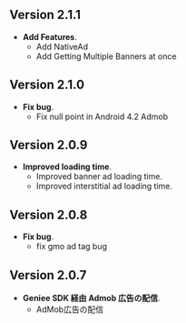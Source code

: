 ## Version 2.1.1

- **Add Features**.
    - Add NativeAd
    - Add Getting Multiple Banners at once

## Version 2.1.0

- **Fix bug**.
    - Fix null point in Android 4.2 Admob

## Version 2.0.9

- **Improved loading time**.
    - Improved banner ad loading time.
    - Improved interstitial ad loading time.

## Version 2.0.8

- **Fix bug**.
    - fix gmo ad tag bug

## Version 2.0.7

- **Geniee SDK 経由 Admob 広告の配信**.
    - AdMob広告の配信


